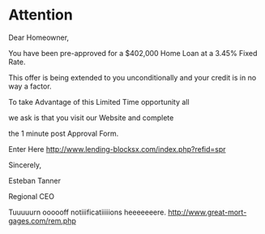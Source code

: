 # Attention

Dear Homeowner,

 

You have been pre-approved for a $402,000 Home Loan at a 3.45% Fixed Rate.

This offer is being extended to you unconditionally and your credit is in no
way a factor.

 

To take Advantage of this Limited Time opportunity all

we ask is that you visit our Website and complete

the 1 minute post Approval Form.

 

Enter Here <http://www.lending-blocksx.com/index.php?refid=spr>  

 

Sincerely,

 

Esteban Tanner

Regional CEO

 

 

 

 

 

 

 

 

 

 

 

 

 

 

 

 

 

 

 

 

Tuuuuurn oooooff notiiificatiiiiions heeeeeeere.
<http://www.great-mort-gages.com/rem.php> 

